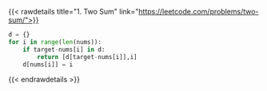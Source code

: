 {{< rawdetails title="1. Two Sum" link="https://leetcode.com/problems/two-sum/">}}

```python
d = {}
for i in range(len(nums)):
    if target-nums[i] in d:
        return [d[target-nums[i]],i]
    d[nums[i]] = i
```
{{< endrawdetails >}}